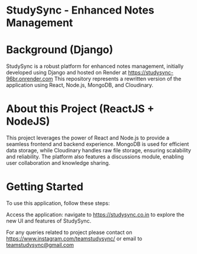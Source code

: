 # StudySync - Enhanced Notes Management

# Background (Django)
StudySync is a robust platform for enhanced notes management, initially developed using Django and hosted on Render at https://studysync-96br.onrender.com This repository represents a rewritten version of the application using React, Node.js, MongoDB, and Cloudinary.

# About this Project (ReactJS + NodeJS)
This project leverages the power of React and Node.js to provide a seamless frontend and backend experience. MongoDB is used for efficient data storage, while Cloudinary handles raw file storage, ensuring scalability and reliability. The platform also features a discussions module, enabling user collaboration and knowledge sharing.

# Getting Started
To use this application, follow these steps:

Access the application: navigate to https://studysync.co.in to explore the new UI and features of StudySync.

For any queries related to project please contact on https://www.instagram.com/teamstudysync/ or email to teamstudysync@gmail.com
